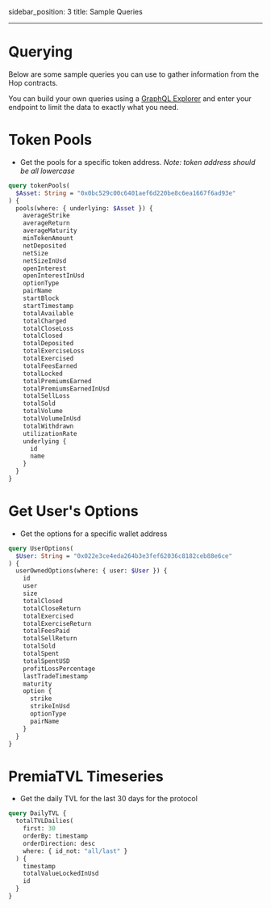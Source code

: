 sidebar_position: 3
title: Sample Queries

---

# Querying

Below are some sample queries you can use to gather information from the Hop contracts.

You can build your own queries using a [GraphQL Explorer](https://graphiql-online.com/graphiql) and enter your endpoint to limit the data to exactly what you need.

# Token Pools

- Get the pools for a specific token address. _Note: token address should be all lowercase_

```graphql
query tokenPools(
  $Asset: String = "0x0bc529c00c6401aef6d220be8c6ea1667f6ad93e"
) {
  pools(where: { underlying: $Asset }) {
    averageStrike
    averageReturn
    averageMaturity
    minTokenAmount
    netDeposited
    netSize
    netSizeInUsd
    openInterest
    openInterestInUsd
    optionType
    pairName
    startBlock
    startTimestamp
    totalAvailable
    totalCharged
    totalCloseLoss
    totalClosed
    totalDeposited
    totalExerciseLoss
    totalExercised
    totalFeesEarned
    totalLocked
    totalPremiumsEarned
    totalPremiumsEarnedInUsd
    totalSellLoss
    totalSold
    totalVolume
    totalVolumeInUsd
    totalWithdrawn
    utilizationRate
    underlying {
      id
      name
    }
  }
}
```

# Get User's Options

- Get the options for a specific wallet address

```graphql
query UserOptions(
  $User: String = "0x022e3ce4eda264b3e3fef62036c8182ceb88e6ce"
) {
  userOwnedOptions(where: { user: $User }) {
    id
    user
    size
    totalClosed
    totalCloseReturn
    totalExercised
    totalExerciseReturn
    totalFeesPaid
    totalSellReturn
    totalSold
    totalSpent
    totalSpentUSD
    profitLossPercentage
    lastTradeTimestamp
    maturity
    option {
      strike
      strikeInUsd
      optionType
      pairName
    }
  }
}
```

# PremiaTVL Timeseries

- Get the daily TVL for the last 30 days for the protocol

```graphql
query DailyTVL {
  totalTVLDailies(
    first: 30
    orderBy: timestamp
    orderDirection: desc
    where: { id_not: "all/last" }
  ) {
    timestamp
    totalValueLockedInUsd
    id
  }
}
```
